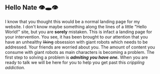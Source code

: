 ## Hello Nate 👁️🕳️👁️
I know that you thought this would be a normal landing page for my website. I don't know maybe something along the lines of a little "Hello World!" site, but you are **sorely** mistaken. This is infact a landing page for your intervention. You see, it has been brought to _our_ attention that you have an unhealthy ~~liking~~ obsession with giant robots which needs to be addressed. Your friends are worried about you. The amount of content you consume with giant robots as main characters is becoming a problem. The first step to solving a problem is ***admiting you have one.*** When you are ready to talk we will be here for you to help you get past this _crippling addiction._
